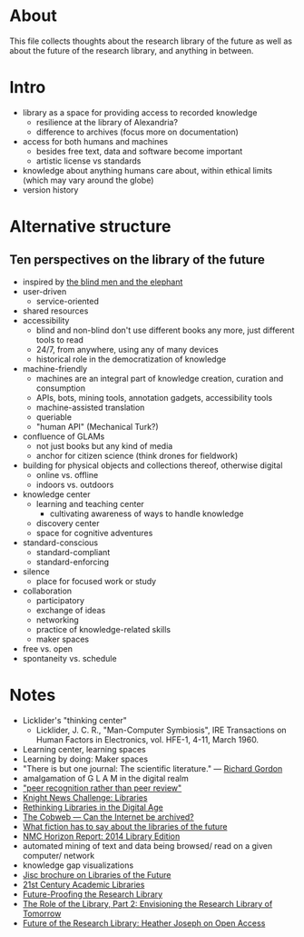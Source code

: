 # About
This file collects thoughts about the research library of the future as well as about the future of the research library, and anything in between.

# Intro
* library as a space for providing access to recorded knowledge
  * resilience at the library of Alexandria?
  * difference to archives (focus more on documentation)
* access for both humans and machines
  * besides free text, data and software become important
  * artistic license vs standards
* knowledge about anything humans care about, within ethical limits (which may vary around the globe)
* version history

# Alternative structure
## Ten perspectives on the library of the future
* inspired by [the blind men and the elephant](https://en.wikipedia.org/wiki/Blind_men_and_an_elephant)
* user-driven
  * service-oriented
* shared resources
* accessibility
  * blind and non-blind don't use different books any more, just different tools to read
  * 24/7, from anywhere, using any of many devices
  * historical role in the democratization of knowledge
* machine-friendly
  * machines are an integral part of knowledge creation, curation and consumption
  * APIs, bots, mining tools, annotation gadgets, accessibility tools
  * machine-assisted translation
  * queriable
  * "human API" (Mechanical Turk?)
* confluence of GLAMs
  * not just books but any kind of media
  * anchor for citizen science (think drones for fieldwork)
* building for physical objects and collections thereof, otherwise digital
  * online vs. offline
  * indoors vs. outdoors
* knowledge center
  * learning and teaching center
    * cultivating awareness of ways to handle knowledge
  * discovery center
  * space for cognitive adventures
* standard-conscious
  * standard-compliant
  * standard-enforcing
* silence
  * place for focused work or study
* collaboration
  * participatory
  * exchange of ideas
  * networking
  * practice of knowledge-related skills
  * maker spaces
* free vs. open
* spontaneity vs. schedule

# Notes
* Licklider's "thinking center"
  * Licklider, J. C. R., "Man-Computer Symbiosis", IRE Transactions on Human Factors in Electronics, vol. HFE-1, 4-11, March 1960.
* Learning center, learning spaces
* Learning by doing: Maker spaces
* "There is but one journal: The scientific literature." — [Richard Gordon](http://www.plosmedicine.org/annotation/listThread.action?root=16331)
* amalgamation of G L A M in the digital realm
* ["peer recognition rather than peer review"](https://edge.org/response-detail/25424)
* [Knight News Challenge: Libraries](http://www.knightfoundation.org/blogs/knightblog/2015/1/30/22-projects-win-knight-news-challenge-libraries/)
* [Rethinking Libraries in the Digital Age](https://vimeo.com/130224413)
* [The Cobweb &mdash; Can the Internet be archived?](http://www.newyorker.com/magazine/2015/01/26/cobweb)
* [What fiction has to say about the libraries of the future](https://theconversation.com/what-fiction-has-to-say-about-the-libraries-of-the-future-36314)
* [NMC Horizon Report: 2014 Library Edition](http://www.nmc.org/publication/nmc-horizon-report-2014-library-edition/)
* automated mining of text and data being browsed/ read on a given computer/ network
* knowledge gap visualizations
* [Jisc brochure on Libraries of the Future](http://www.webarchive.org.uk/wayback/archive/20140615174937/http://www.jisc.ac.uk/media/documents/publications/lotfbrochure.pdf)
* [21st Century Academic Libraries](https://www.youtube.com/watch?v=akvVwaDPy2k)
* [Future-Proofing the Research Library](https://www.youtube.com/watch?v=K--0hRr5N30)
* [The Role of the Library, Part 2: Envisioning the Research Library of Tomorrow](https://www.youtube.com/watch?v=MQsz12jSrHM)
* [Future of the Research Library: Heather Joseph on Open Access](https://www.youtube.com/watch?v=e5BV3M7CE4w)
